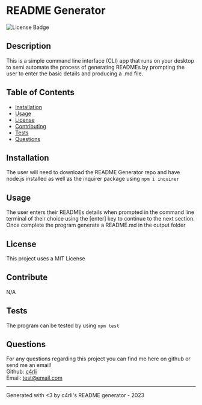 # README Generator

![License Badge](https://img.shields.io/badge/License-MIT-brightgreen?style=for-the-badge&logo=github)

## Description

This is a simple command line interface (CLI) app that runs on your desktop to semi automate the process of generating READMEs by prompting the user to enter the basic details and producing a .md file. 

## Table of Contents

- [Installation](#installation)
- [Usage](#usage)
- [License](#license)
- [Contributing](#contribute)
- [Tests](#tests)
- [Questions](#questions)

## Installation

The user will need to download the README Generator repo and have node.js installed as well as the inquirer package using `npm i inquirer`

## Usage

The user enters their READMEs details when prompted in the command line terminal of their choice using the [enter] key to continue to the next section. Once complete the program generate a README.md in the output folder

## License
This project uses a MIT License

## Contribute

N/A

## Tests

The program can be tested by using `npm test`

## Questions

For any questions regarding this project you can find me here on github or send me an email!<br>
Github: [c4rli](https://github.com/c4rli)<br>
Email: [test@email.com](mailto:test@email.com)<hr>

Generated with <3 by c4rli's README generator - 2023